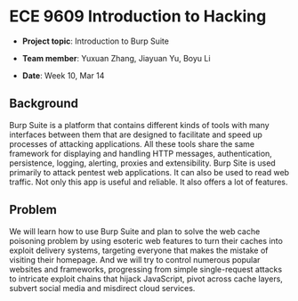 # ECE 9609 Introduction to Hacking

* **Project topic**:  Introduction to Burp Suite

* **Team member**: Yuxuan Zhang, Jiayuan Yu, Boyu Li

* **Date**: Week 10, Mar 14

## Background
Burp Suite is a platform that contains different kinds of tools with many interfaces between them that are designed to facilitate and speed up processes of attacking applications. All these tools share the same framework for displaying and handling HTTP messages, authentication, persistence, logging, alerting, proxies and extensibility. Burp Site is used primarily to attack pentest web applications. It can also be used to read web traffic. Not only this app is useful and reliable. It also offers a lot of features. 
## Problem
We will learn how to use Burp Suite and plan to solve the web cache poisoning problem by using esoteric web features to turn their caches into exploit delivery systems, targeting everyone that makes the mistake of visiting their homepage. And we will try to control numerous popular websites and frameworks, progressing from simple single-request attacks to intricate exploit chains that hijack JavaScript, pivot across cache layers, subvert social media and misdirect cloud services.
